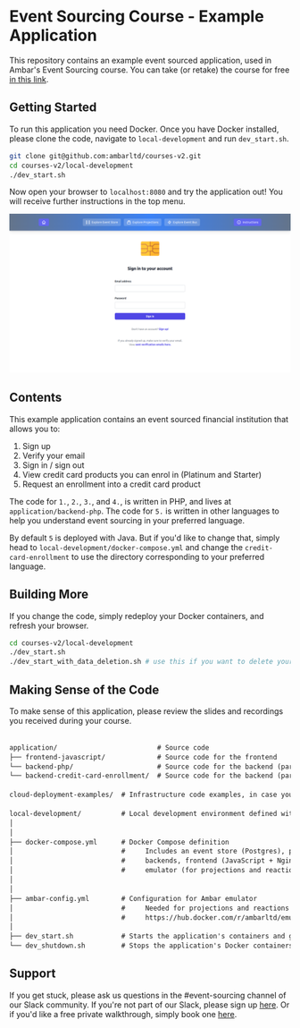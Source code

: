 # Event Sourcing Course - Example Application

This repository contains an example event sourced application, used in Ambar's Event Sourcing course. You can take
(or retake) the course for free [in this link](https://ambar.cloud/esd).

## Getting Started

To run this application you need Docker. Once you have Docker installed, please clone the code, 
navigate to `local-development` and run `dev_start.sh`.

```bash
git clone git@github.com:ambarltd/courses-v2.git
cd courses-v2/local-development
./dev_start.sh
```

Now open your browser to `localhost:8080` and try the application out! You will receive 
further instructions in the top menu.

![Application Screenshot](.github/docs-images/ApplicationScreenshot.png)


## Contents

This example application contains an event sourced financial institution that allows you to:

1. Sign up
2. Verify your email
3. Sign in / sign out
4. View credit card products you can enrol in (Platinum and Starter)
5. Request an enrollment into a credit card product

The code for `1.`, `2.`, `3.`, and `4.`, is written in PHP, and lives 
at `application/backend-php`. The code for `5.` is written in other languages 
to help you understand event sourcing in your preferred language.

By default `5` is deployed with Java. But if you'd like to change that, 
simply head to `local-development/docker-compose.yml` and change the 
`credit-card-enrollment` to use the directory corresponding to your 
preferred language.

## Building More

If you change the code, simply redeploy your Docker containers, and refresh your browser.

```bash
cd courses-v2/local-development
./dev_start.sh
./dev_start_with_data_deletion.sh # use this if you want to delete your existing event store, and projection db
```

## Making Sense of the Code

To make sense of this application, please review the slides and recordings you received during your course. 

[//]: <> (TODO: Include a structure for the various events in the system.)

```markdown

application/                         # Source code
├── frontend-javascript/             # Source code for the frontend
└── backend-php/                     # Source code for the backend (parts 1-4)
└── backend-credit-card-enrollment/  # Source code for the backend (part 5)

cloud-deployment-examples/  # Infrastructure code examples, in case you ever want to deploy this to the cloud.

local-development/          # Local development environment defined with Docker Compose
│
│
├── docker-compose.yml      # Docker Compose definition
│                           #     Includes an event store (Postgres), projection db (Mongo),
│                           #     backends, frontend (JavaScript + Nginx), and an Ambar 
│                           #     emulator (for projections and reactions)
│
│
├── ambar-config.yml        # Configuration for Ambar emulator
│                           #     Needed for projections and reactions as per 
│                           #     https://hub.docker.com/r/ambarltd/emulator
│
├── dev_start.sh            # Starts the application's containers and gives you first steps!
└── dev_shutdown.sh         # Stops the application's Docker containers
```

## Support

If you get stuck, please ask us questions in the #event-sourcing channel of our Slack community. 
If you're not part of our Slack, please sign up [here](https://www.launchpass.com/ambar). 
Or if you'd like a free private walkthrough, simply book one [here](https://calendly.com/luis-ambar).

